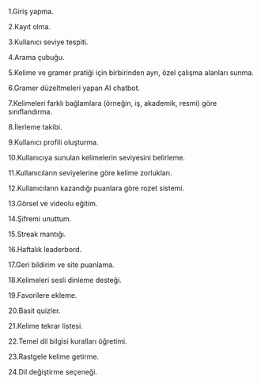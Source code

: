 1.Giriş yapma.

2.Kayıt olma.

3.Kullanıcı seviye tespiti.

4.Arama çubuğu.

5.Kelime ve gramer pratiği için birbirinden ayrı, özel çalışma alanları sunma.

6.Gramer düzeltmeleri yapan AI chatbot.

7.Kelimeleri farklı bağlamlara (örneğin, iş, akademik, resmi) göre sınıflandırma.

8.İlerleme takibi.

9.Kullanıcı profili oluşturma.

10.Kullanıcıya sunulan kelimelerin seviyesini belirleme.

11.Kullanıcıların seviyelerine göre kelime zorlukları.

12.Kullanıcıların kazandığı puanlara göre rozet sistemi.

13.Görsel ve videolu eğitim.

14.Şifremi unuttum.

15.Streak mantığı.

16.Haftalık leaderbord.

17.Geri bildirim ve site puanlama.

18.Kelimeleri sesli dinleme desteği.

19.Favorilere ekleme.

20.Basit quizler.

21.Kelime tekrar listesi.

22.Temel dil bilgisi kuralları öğretimi.

23.Rastgele kelime getirme.

24.Dil değiştirme seçeneği.

